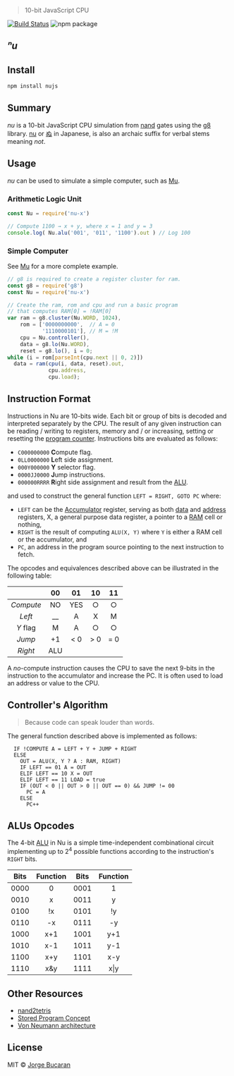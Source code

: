 > 10-bit JavaScript CPU

[![Build Status][travis-shield]][travis-url]
![npm package][npm-ver-link]

## _ⁿu_
## Install

```sh
npm install nujs
```

## Summary

_nu_ is a 10-bit JavaScript CPU simulation from [nand][1] gates using the [g8][2] library. [nu][3] or [ぬ][3] in Japanese, is also an archaic suffix for verbal stems meaning _not_.

## Usage
_nu_ can be used to simulate a simple computer, such as [Mu][11].

### Arithmetic Logic Unit

```js
const Nu = require('nu-x')

// Compute 1100 → x + y, where x = 1 and y = 3
console.log( Nu.alu('001', '011', '1100').out ) // Log 100
```

### Simple Computer

See [Mu][11] for a more complete example.

```js
// g8 is required to create a register cluster for ram.
const g8 = require('g8')
const Nu = require('nu-x')

// Create the ram, rom and cpu and run a basic program
// that computes RAM[0] = !RAM[0]
var ram = g8.cluster(Nu.WORD, 1024),
    rom = ['0000000000',  // A = 0
           '1110000101'], // M = !M
    cpu = Nu.controller(),
    data = g8.lo(Nu.WORD),
    reset = g8.lo(), i = 0;
while (i = rom[parseInt(cpu.next || 0, 2)])
  data = ram(cpu(i, data, reset).out,
             cpu.address,
             cpu.load);
```

## Instruction Format

Instructions in Nu are 10-bits wide. Each bit or group of bits is decoded and interpreted separately by the CPU. The result of any given instruction can be reading / writing to registers, memory and / or increasing, setting or resetting the [program counter][5]. Instructions bits are evaluated as follows:

* `C000000000` <b>C</b>ompute flag.
* `0LL0000000` <b>L</b>eft side assignment.
* `000Y000000` __Y__ selector flag.
* `0000JJ0000` <b>J</b>ump instructions.
* `000000RRRR` <b>R</b>ight side assignment and result from the [ALU][10].

and used to construct the general function `LEFT = RIGHT, GOTO PC` where:
  * `LEFT` can be the [Accumulator][6] register, serving as both [data][7] and [address][8] registers, X, a general purpose data register, a pointer to a [RAM][9] cell or nothing,
  * `RIGHT` is the result of computing `ALU(X, Y)` where `Y` is either a RAM cell or the accumulator, and
  * `PC`, an address in the program source pointing to the next instruction to fetch.

The opcodes and equivalences described above can be illustrated in the following table:

|            | 00 | 01 | 10 | 11 |
|:----------:|:--:|:--:|:--:|:--:|
| _Compute_  | NO |YES |  ○ |  ○ |
| _Left_     | __ |  A |  X |  M |
| _Y_ flag   |  M |  A |  ○ |  ○ |
| _Jump_     | +1 |< 0 |> 0 |= 0 |
| _Right_    |ALU |

A _no_-compute instruction causes the CPU to save the next 9-bits in the instruction to the accumulator and increase the PC. It is often used to load an address or value to the CPU.

## Controller's Algorithm

> Because code can speak louder than words.

The general function described above is implemented as follows:

```shell
  IF !COMPUTE A = LEFT + Y + JUMP + RIGHT
  ELSE
    OUT = ALU(X, Y ? A : RAM, RIGHT)
    IF LEFT == 01 A = OUT
    ELIF LEFT == 10 X = OUT
    ELIF LEFT == 11 LOAD = true
    IF (OUT < 0 || OUT > 0 || OUT == 0) && JUMP != 00
      PC = A
    ELSE
      PC++
```

## ALUs Opcodes

The 4-bit [ALU][10] in Nu is a simple time-independent combinational circuit implementing up to 2<sup>4</sup> possible functions according to the instruction's `RIGHT` bits.

| Bits | Function | Bits | Function |
|------|:--------:|------|:--------:|
| 0000 |    0     | 0001 |    1     |
| 0010 |    x     | 0011 |    y     |
| 0100 |   !x     | 0101 |   !y     |
| 0110 |   -x     | 0111 |   -y     |
| 1000 |   x+1    | 1001 |   y+1    |
| 1010 |   x-1    | 1011 |   y-1    |
| 1100 |   x+y    | 1101 |   x-y    |
| 1110 |   x&y    | 1111 |   x&#124;y|

## Other Resources

* [nand2tetris][0]
* [Stored Program Concept][13]
* [Von Neumann architecture][14]

## License

MIT © [Jorge Bucaran](http://bucaran.me)

[0]: http://nand2tetris.org
[1]: http://en.wikipedia.org/wiki/NAND_gate
[2]: https://github.com/bucaran/g8
[3]: http://en.wiktionary.org/wiki/%E3%81%AC
[4]: http://en.wikipedia.org/wiki/Niue
[5]: http://en.wikipedia.org/wiki/Program_counter
[6]: http://en.wikipedia.org/wiki/Accumulator_(computing)
[7]: http://en.wikipedia.org/wiki/Memory_data_register
[8]: http://en.wikipedia.org/wiki/Memory_address_register
[9]: http://en.wikipedia.org/wiki/Random-access_memory
[10]: http://en.wikipedia.org/wiki/Arithmetic_logic_unit
[11]: http://github.com/bucaran/mu
[12]: https://github.com/bucaran/nu/issues
[13]: http://en.wikipedia.org/wiki/Stored-program_computer
[14]: http://en.wikipedia.org/wiki/Von_Neumann_architecture

[travis-url]: https://travis-ci.org/bucaran/nu
[travis-shield]: http://img.shields.io/travis/bucaran/nu.svg?style=flat-square

[npm-ver-link]: https://img.shields.io/npm/v/nujs.svg?style=flat-square
